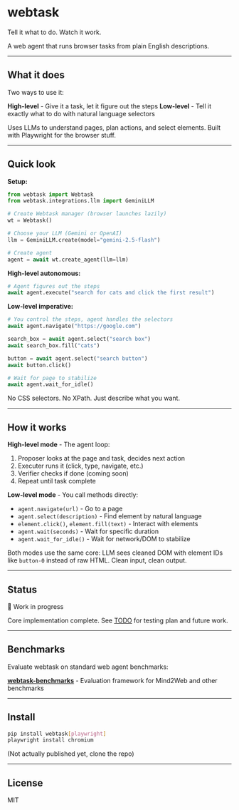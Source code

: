 # webtask

Tell it what to do. Watch it work.

A web agent that runs browser tasks from plain English descriptions.

---

## What it does

Two ways to use it:

**High-level** - Give it a task, let it figure out the steps
**Low-level** - Tell it exactly what to do with natural language selectors

Uses LLMs to understand pages, plan actions, and select elements. Built with Playwright for the browser stuff.

---

## Quick look

**Setup:**
```python
from webtask import Webtask
from webtask.integrations.llm import GeminiLLM

# Create Webtask manager (browser launches lazily)
wt = Webtask()

# Choose your LLM (Gemini or OpenAI)
llm = GeminiLLM.create(model="gemini-2.5-flash")

# Create agent
agent = await wt.create_agent(llm=llm)
```

**High-level autonomous:**
```python
# Agent figures out the steps
await agent.execute("search for cats and click the first result")
```

**Low-level imperative:**
```python
# You control the steps, agent handles the selectors
await agent.navigate("https://google.com")

search_box = await agent.select("search box")
await search_box.fill("cats")

button = await agent.select("search button")
await button.click()

# Wait for page to stabilize
await agent.wait_for_idle()
```

No CSS selectors. No XPath. Just describe what you want.

---

## How it works

**High-level mode** - The agent loop:
1. Proposer looks at the page and task, decides next action
2. Executer runs it (click, type, navigate, etc.)
3. Verifier checks if done (coming soon)
4. Repeat until task complete

**Low-level mode** - You call methods directly:
- `agent.navigate(url)` - Go to a page
- `agent.select(description)` - Find element by natural language
- `element.click()`, `element.fill(text)` - Interact with elements
- `agent.wait(seconds)` - Wait for specific duration
- `agent.wait_for_idle()` - Wait for network/DOM to stabilize

Both modes use the same core: LLM sees cleaned DOM with element IDs like `button-0` instead of raw HTML. Clean input, clean output.

---

## Status

🚧 Work in progress

Core implementation complete. See [TODO](docs/todo.md) for testing plan and future work.

---

## Benchmarks

Evaluate webtask on standard web agent benchmarks:

**[webtask-benchmarks](https://github.com/steve-z-wang/webtask-benchmarks)** - Evaluation framework for Mind2Web and other benchmarks

---

## Install

```bash
pip install webtask[playwright]
playwright install chromium
```

(Not actually published yet, clone the repo)

---

## License

MIT
